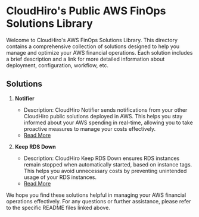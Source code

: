# CloudHiro's Public AWS FinOps Solutions Library

Welcome to CloudHiro's AWS FinOps Solutions Library. 
This directory contains a comprehensive collection of solutions designed to help you manage and optimize your AWS financial operations. Each solution includes a brief description and a link for more detailed information about deployment, configuration, workflow, etc.


## Solutions

1. **Notifier**
    - Description: CloudHiro Notifier sends notifications from your other CloudHiro public solutions deployed in AWS. This helps you stay informed about your AWS spending in real-time, allowing you to take proactive measures to manage your costs effectively.
    - [Read More](./Notifier/README.md)

2. **Keep RDS Down**
    - Description: CloudHiro Keep RDS Down ensures RDS instances remain stopped when automatically started, based on instance tags. This helps you avoid unnecessary costs by preventing unintended usage of your RDS instances.
    - [Read More](./KeepRDSDown/README.md)



We hope you find these solutions helpful in managing your AWS financial operations effectively. For any questions or further assistance, please refer to the specific README files linked above.